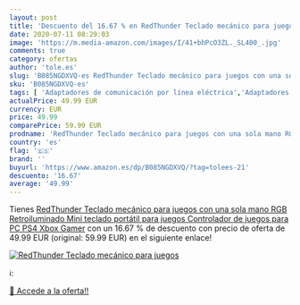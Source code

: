 ```yaml
---
layout: post
title: 'Descuento del 16.67 % en RedThunder Teclado mecánico para juegos '
date: 2020-07-11 08:29:03
image: 'https://m.media-amazon.com/images/I/41+bhPcO3ZL._SL400_.jpg'
comments: true
category: ofertas
author: 'tole.es'
slug: 'B085NGDXVQ-es RedThunder Teclado mecánico para juegos con una sola mano...'
sku: 'B085NGDXVQ-es'
tags: [ 'Adaptadores de comunicación por línea eléctrica','Adaptadores de red','Dispositivos de red','Informática','ps4','xbox', ]
actualPrice: 49.99 EUR
currency: EUR
price: 49.99
comparePrice: 59.99 EUR
prodname: 'RedThunder Teclado mecánico para juegos con una sola mano RGB Retroiluminado Mini teclado portátil para juegos Controlador de juegos para PC PS4 Xbox Gamer'
country: 'es'
flag: '🇪🇸'
brand: ''
buyurl: 'https://www.amazon.es/dp/B085NGDXVQ/?tag=tolees-21'
descuento: '16.67'
average: '49.99'
---
```


Tienes [RedThunder Teclado mecánico para juegos con una sola mano RGB Retroiluminado Mini teclado portátil para juegos Controlador de juegos para PC PS4 Xbox Gamer](https://www.amazon.es/dp/B085NGDXVQ/?tag=tolees-21) con un 16.67 % de descuento con precio de oferta de 49.99 EUR (original: 59.99 EUR) en el siguiente enlace!

[![RedThunder Teclado mecánico para juegos ](https://m.media-amazon.com/images/I/41+bhPcO3ZL._SL400_.jpg)](https://www.amazon.es/dp/B085NGDXVQ/?tag=tolees-21)

ℹ️:


[🛒 Accede a la oferta!!](https://www.amazon.es/dp/B085NGDXVQ/?tag=tolees-21)
